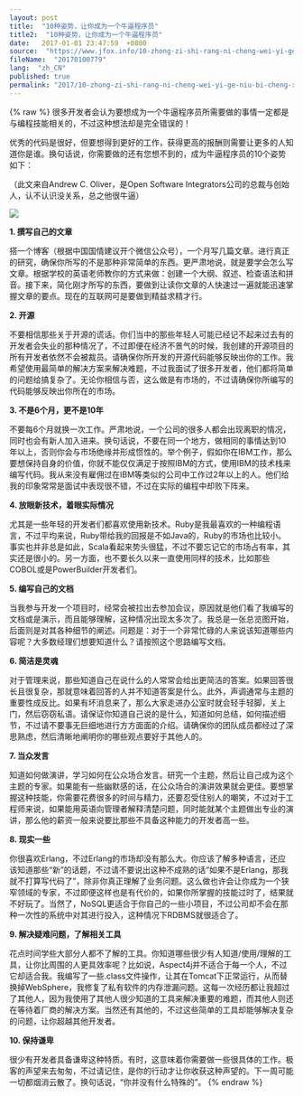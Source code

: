 ```yaml
---
layout: post
title:  "10种姿势，让你成为一个牛逼程序员"
title2:  "10种姿势，让你成为一个牛逼程序员"
date:   2017-01-01 23:47:59  +0800
source:  "https://www.jfox.info/10-zhong-zi-shi-rang-ni-cheng-wei-yi-ge-niu-bi-cheng-xu-yuan.html"
fileName:  "20170100779"
lang:  "zh_CN"
published: true
permalink: "2017/10-zhong-zi-shi-rang-ni-cheng-wei-yi-ge-niu-bi-cheng-xu-yuan.html"
---
```

{% raw %}
很多开发者会认为要想成为一个牛逼程序员所需要做的事情一定都是与编程技能相关的，不过这种想法却是完全错误的！

优秀的代码是很好，但要想得到更好的工作，获得更高的报酬则需要让更多的人知道你是谁。换句话说，你需要做的还有您想不到的，成为牛逼程序员的10个姿势如下：

（此文来自Andrew C. Oliver，是Open Software Integrators公司的总裁与创始人，认不认识没关系，总之他很牛逼）

![](37c6509.png)

 **1. 撰写自己的文章**

搭一个博客（根据中国国情建议开个微信公众号），一个月写几篇文章。进行真正的研究，确保你所写的不是那种非常简单的东西。更严肃地说，就是要学会怎么写文章。根据学校的英语老师教你的方式来做：创建一个大纲、叙述、检查语法和拼音。接下来，简化刚才所写的东西，要做到让读你文章的人快速过一遍就能迅速掌握文章的要点。现在的互联网可是要做到精益求精才行。

**2. 开源**

不要相信那些关于开源的谎话。你们当中的那些年轻人可能已经记不起来过去有的开发者会失业的那种情况了，不过即便在经济不景气的时候，我创建的开源项目的所有开发者依然不会被裁员。请确保你所开发的开源代码能够反映出你的工作。我希望使用最简单的解决方案来解决难题，不过我面试了很多开发者，他们都将简单的问题给搞复杂了。无论你相信与否，这么做是有市场的，不过请确保你所编写的代码能够反映出你所在的市场。

**3. 不是6个月，更不是10年**

不要每6个月就换一次工作。严肃地说，一个公司的很多人都会出现离职的情况，同时也会有新人加入进来。换句话说，不要在同一个地方，做相同的事情达到10年以上，否则你会与市场绝缘并形成惯性的。举个例子，假如你在IBM工作，那么要想保持自身的价值，你就不能仅仅满足于按照IBM的方式，使用IBM的技术栈来编写代码。我从来没有雇佣过在IBM等类似的公司中工作过2年以上的人。他们给我的印象常常是面试中表现很不错，不过在实际的编程中却败下阵来。

**4. 放眼新技术，着眼实际情况**

尤其是一些年轻的开发者们都喜欢使用新技术。Ruby是我最喜欢的一种编程语言，不过平均来说，Ruby带给我的回报是不如Java的，Ruby的市场也比较小。事实也并非总是如此，Scala看起来势头很猛，不过不要忘记它的市场占有率，其实还是很小的。另一方面，也不要长久以来一直使用同样的技术，比如那些COBOL或是PowerBuilder开发者们。

**5. 编写自己的文档**

当我参与开发一个项目时，经常会被拉出去参加会议，原因就是他们看了我编写的文档或是演示，而且能够理解，这种情况出现太多次了。我总是一张总览图开始，后面则是对其各种细节的阐述。问题是：对于一个非常忙碌的人来说该知道哪些内容呢？大多数经理们想要知道什么？请按照这个思路编写文档。

**6. 简洁是灵魂**

对于管理来说，那些知道自己在说什么的人常常会给出更简洁的答案。如果回答很长且很复杂，那就意味着回答的人并不知道答案是什么。此外，声调通常与主题的重要性成反比。如果有坏消息来了，那么大家走进办公室时就会轻手轻脚，关上门，然后窃窃私语。请保证你知道自己说的是什么，知道如何总结，如何描述细节，不过请不要事无巨细地进行方方面面的介绍。请确保你的团队成员都经过了深思熟虑，然后清晰地阐明你的哪些观点要好于其他人的。

**7. 当众发言**

知道如何做演讲，学习如何在公众场合发言。研究一个主题，然后让自己成为这个主题的专家。如果能有一些幽默感的话，在公众场合的演讲效果就会更佳。要想掌握这种技能，你需要花费很多的时间与精力，还要忍受住别人的嘲笑，不过对于工程师来说，如果能用英语向管理者解释清楚问题，同时能就某个主题做出专业的演讲，那么他的薪资一般来说要比那些不具备这种能力的开发者高一些。

**8. 现实一些**

你很喜欢Erlang，不过Erlang的市场却没有那么大。你应该了解多种语言，还应该知道那些“新”的话题，不过请不要说出这种不成熟的话“如果不是Erlang，那我就不打算写代码了”，除非你真正理解了业务问题。这么做也许会让你成为一个狭窄领域的专家，不过即便这样也是有代价的，如果你所掌握的技能过时了，结果就不好玩了。当然了，NoSQL更适合于你自己的一些小项目，不过公司却不会在那种一次性的系统中对其进行投入，这种情况下RDBMS就很适合了。

**9. 解决疑难问题，了解相关工具**

花点时间学些大部分人都不了解的工具。你知道哪些很少有人知道/使用/理解的工具，让你比周围的人更具效率呢？比如说，Aspect4j并不适合于每一个人，不过它却适合我。我编写了一些.class文件操作，让其在Tomcat下正常运行，从而替换掉WebSphere，我修复了私有软件的内存泄漏问题。这每一次经历都让我超过了其他人，因为我使用了其他人很少知道的工具来解决重要的难题，而其他人则还在等待着厂商的解决方案。当然还有其他的，不过这些简单的工具却能够解决复杂的问题，让你超越其他开发者。

**10. 保持谦卑**

很少有开发者具备谦卑这种特质。有时，这意味着你需要做一些很具体的工作。极客的声望来去匆匆，不过请记住，是你的行动才让你收获这种声望的。下一周可能一切都烟消云散了。换句话说，“你并没有什么特殊的”。
{% endraw %}